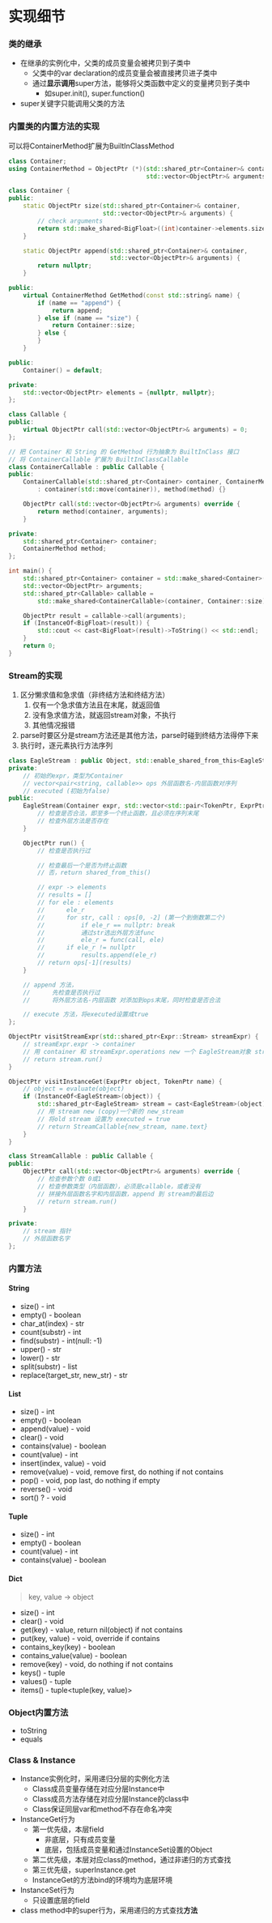 # 实现细节

### 类的继承
* 在继承的实例化中，父类的成员变量会被拷贝到子类中
  * 父类中的var declaration的成员变量会被直接拷贝进子类中
  * 通过**显示调用**super方法，能够将父类函数中定义的变量拷贝到子类中
    * 如super.init(), super.function()
* super关键字只能调用父类的方法



### 内置类的内置方法的实现

可以将ContainerMethod扩展为BuiltInClassMethod

```c++
class Container;
using ContainerMethod = ObjectPtr (*)(std::shared_ptr<Container>& container,
                                      std::vector<ObjectPtr>& arguments);

class Container {
public:
    static ObjectPtr size(std::shared_ptr<Container>& container,
                          std::vector<ObjectPtr>& arguments) {
        // check arguments
        return std::make_shared<BigFloat>((int)container->elements.size());
    }

    static ObjectPtr append(std::shared_ptr<Container>& container,
                            std::vector<ObjectPtr>& arguments) {
        return nullptr;
    }

public:
    virtual ContainerMethod GetMethod(const std::string& name) {
        if (name == "append") {
            return append;
        } else if (name == "size") {
            return Container::size;
        } else {
        }
    }

public:
    Container() = default;

private:
    std::vector<ObjectPtr> elements = {nullptr, nullptr};
};

class Callable {
public:
    virtual ObjectPtr call(std::vector<ObjectPtr>& arguments) = 0;
};

// 把 Container 和 String 的 GetMethod 行为抽象为 BuiltInClass 接口
// 将 ContainerCallable 扩展为 BuiltInClassCallable
class ContainerCallable : public Callable {
public:
    ContainerCallable(std::shared_ptr<Container> container, ContainerMethod method)
        : container(std::move(container)), method(method) {}

    ObjectPtr call(std::vector<ObjectPtr>& arguments) override {
        return method(container, arguments);
    }

private:
    std::shared_ptr<Container> container;
    ContainerMethod method;
};

int main() {
    std::shared_ptr<Container> container = std::make_shared<Container>();
    std::vector<ObjectPtr> arguments;
    std::shared_ptr<Callable> callable =
        std::make_shared<ContainerCallable>(container, Container::size);

    ObjectPtr result = callable->call(arguments);
    if (InstanceOf<BigFloat>(result)) {
        std::cout << cast<BigFloat>(result)->ToString() << std::endl;
    }
    return 0;
}
```



### Stream的实现

1. 区分懒求值和急求值（非终结方法和终结方法）
   1. 仅有一个急求值方法且在末尾，就返回值
   2. 没有急求值方法，就返回stream对象，不执行
   3. 其他情况报错
2. parse时要区分是stream方法还是其他方法，parse时碰到终结方法得停下来
3. 执行时，逐元素执行方法序列

```c++
class EagleStream : public Object, std::enable_shared_from_this<EagleStream> {
private:
    // 初始的expr，类型为Container
    // vector<pair<string, callable>> ops 外层函数名-内层函数对序列
    // executed (初始为false)
public:
    EagleStream(Container expr, std::vector<std::pair<TokenPtr, ExprPtr>> operations) {
        // 检查是否合法，即至多一个终止函数，且必须在序列末尾
        // 检查外层方法是否存在
    }

    ObjectPtr run() {
        // 检查是否执行过

        // 检查最后一个是否为终止函数
        // 否，return shared_from_this()

        // expr -> elements
        // results = []
        // for ele : elements
        //      ele_r
        //      for str, call : ops[0, -2] (第一个到倒数第二个)
        //          if ele_r == nullptr: break
        //          通过str选出外层方法func
        //          ele_r = func(call, ele)
        //      if ele_r != nullptr
        //          results.append(ele_r)
        // return ops[-1](results)
    }

    // append 方法，
    //      先检查是否执行过
    //      将外层方法名-内层函数 对添加到ops末尾，同时检查是否合法

    // execute 方法，将executed设置成true
};

ObjectPtr visitStreamExpr(std::shared_ptr<Expr::Stream> streamExpr) {
    // streamExpr.expr -> container
    // 用 container 和 streamExpr.operations new 一个 EagleStream对象 stream
    // return stream.run()
}

ObjectPtr visitInstanceGet(ExprPtr object, TokenPtr name) {
    // object = evaluate(object)
    if (InstanceOf<EagleStream>(object)) {
        std::shared_ptr<EagleStream> stream = cast<EagleStream>(object);
        // 用 stream new (copy)一个新的 new_stream
        // 将old stream 设置为 executed = true
        // return StreamCallable{new_stream, name.text}
    }
}

class StreamCallable : public Callable {
public:
    ObjectPtr call(std::vector<ObjectPtr>& arguments) override {
        // 检查参数个数 0或1
        // 检查参数类型（内层函数），必须是callable，或者没有
        // 拼接外层函数名字和内层函数，append 到 stream的最后边
        // return stream.run()
    }

private:
    // stream 指针
    // 外层函数名字
};
```





### 内置方法
#### String
* size() - int
* empty() - boolean
* char_at(index) - str
* count(substr) - int
* find(substr) - int(null: -1)
* upper() - str
* lower() - str
* split(substr) - list<str>
* replace(target_str, new_str) - str 
#### List
* size() - int
* empty() - boolean
* append(value) - void
* clear() - void
* contains(value) - boolean
* count(value) - int
* insert(index, value) - void
* remove(value) - void, remove first, do nothing if not contains
* pop() - void, pop last, do nothing if empty
* reverse() - void
* sort() ? - void
#### Tuple
* size() - int
* empty() - boolean
* count(value) - int
* contains(value) - boolean
#### Dict
> key, value -> object
* size() - int
* clear() - void
* get(key) - value, return nil(object) if not contains
* put(key, value) - void, override if contains
* contains_key(key) - boolean
* contains_value(value) - boolean
* remove(key) - void, do nothing if not contains
* keys() - tuple
* values() - tuple
* items() - tuple<tuple(key, value)>

### Object内置方法
* toString
* equals

### Class & Instance
* Instance实例化时，采用递归分层的实例化方法
  * Class成员变量存储在对应分层Instance中
  * Class成员方法存储在对应分层Instance的class中
  * Class保证同层var和method不存在命名冲突
* InstanceGet行为
  * 第一优先级，本层field
    * 非底层，只有成员变量
    * 底层，包括成员变量和通过InstanceSet设置的Object
  * 第二优先级，本层对应class的method，通过非递归的方式查找
  * 第三优先级，superInstance.get
  * InstanceGet的方法bind的环境均为底层环境
* InstanceSet行为
  * 只设置底层的field
* class method中的super行为，采用递归的方式查找**方法**